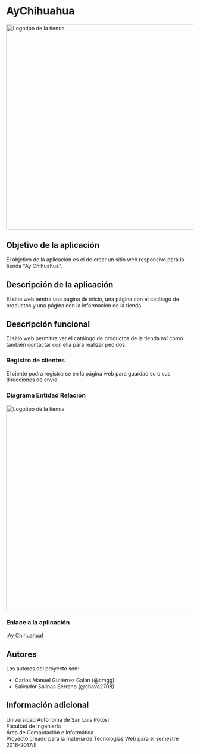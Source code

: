 # AyChihuahua

<img src="https://raw.githubusercontent.com/acominf/AyChihuahua/master/src/img/logo.png" width="550" alt="Logotipo de la tienda">

## Objetivo de la aplicación
El objetivo de la aplicación es el de crear un sitio web responsivo para la tienda "Ay Chihuahua".

## Descripción de la aplicación
El sitio web tendra una página de inicio, una página con el catálogo de productos y una página con la información de la tienda.

## Descripción funcional
El sitio web permitira ver el catálogo de productos de la tienda así como también contactar con ella para realizar pedidos.

### Registro de clientes
El ciente podra registrarse en la página web para guardad su o sus direcciones de envío.

### Diagrama Entidad Relación
<img src="https://raw.githubusercontent.com/acominf/AyChihuahua/master/src/img/Diagrama%20Entidad%20Relacion.png" width="550" alt="Logotipo de la tienda">

### Enlace a la aplicación
<a href="http://148.224.194.33/aychihua/">¡Ay Chihuahua!</a>

## Autores
Los autores del proyecto son:
- Carlos Manuel Gutiérrez Galán (@cmgg)
- Salvador Salinas Serrano (@chava2708)

## Información adicional
Universidad Autónoma de San Luis Potosí<br>
Facultad de Ingeniería<br>
Área de Computación e Informática<br>
Proyecto creado para la materia de Tecnologías Web para el semestre 2016-2017/II

